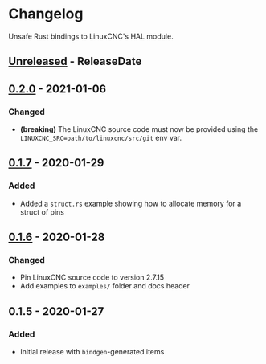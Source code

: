 # Changelog

Unsafe Rust bindings to LinuxCNC's HAL module.

<!-- next-header -->

## [Unreleased] - ReleaseDate

## [0.2.0] - 2021-01-06

### Changed

- **(breaking)** The LinuxCNC source code must now be provided using the `LINUXCNC_SRC=path/to/linuxcnc/src/git` env var.

## [0.1.7] - 2020-01-29

### Added

- Added a `struct.rs` example showing how to allocate memory for a struct of pins

## [0.1.6] - 2020-01-28

### Changed

- Pin LinuxCNC source code to version 2.7.15
- Add examples to `examples/` folder and docs header

## 0.1.5 - 2020-01-27

### Added

- Initial release with `bindgen`-generated items

<!-- next-url -->
[unreleased]: https://github.com/jamwaffles/linuxcnc-hal-rs/compare/linuxcnc-hal-sys-v0.2.0...HEAD

[0.2.0]: https://github.com/jamwaffles/linuxcnc-hal-rs/compare/linuxcnc-hal-sys-v0.1.7...linuxcnc-hal-sys-v0.2.0
[0.1.7]: https://github.com/jamwaffles/linuxcnc-hal-rs/compare/linuxcnc-hal-v0.1.6...linuxcnc-hal-sys-v0.1.7
[0.1.6]: https://github.com/jamwaffles/linuxcnc-hal-rs/compare/linuxcnc-hal-v0.1.5...linuxcnc-hal-v0.1.6
